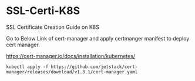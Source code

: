 # SSL-Certi-K8S
SSL Certificate Creation Guide on K8S

Go to Below Link of cert-manager and apply certmanger manifest to deploy cert manager.

 https://cert-manager.io/docs/installation/kubernetes/


```
kubectl apply -f https://github.com/jetstack/cert-manager/releases/download/v1.3.1/cert-manager.yaml
```
